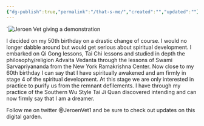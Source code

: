 ```yaml
---
{"dg-publish":true,"permalink":"/that-s-me/","created":"","updated":""}
---
```





`![Jeroen Vet giving a demonstration](https://www.spiritual-garden.com/images/mmexport1664549880043.jpg)

I decided on my 50th birthday on a drastic change of course. I would no longer dabble around but would get serious about spiritual development. I embarked on Qi Gong lessons, Tai Chi lessons and studied in depth the philosophy/religion Advaita Vedanta through the lessons of Swami Sarvapriyananda from the New York Ramakrishna Center. 
Now close to my 60th birthday I can say that I have spiritually awakened and am firmly in stage 4 of the spiritual development. At this stage we are only interested in practice to purify us from the remnant defilements. I have through my practice of the Southern Wu Style Tai Ji Quan discovered intending and can now firmly say that I am a dreamer.

Follow me on twitter @JeroenVet1 and be sure to check out updates on this digital garden.
